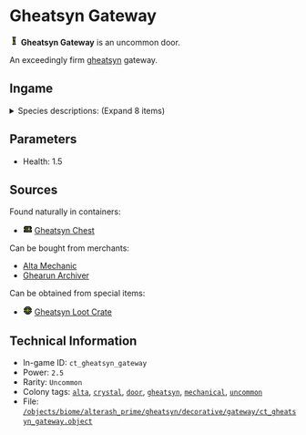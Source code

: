 # Gheatsyn Gateway

<img src="https://raw.githubusercontent.com/Ceterai/Enternia/main/objects/biome/alterash_prime/gheatsyn/decorative/gateway/icon.png" alt="Gheatsyn Gateway icon" loading="lazy" height=16px width="auto" /> **Gheatsyn Gateway** is an uncommon door.

An exceedingly firm [gheatsyn](https://ceterai.github.io/MyEnternia/Wiki/Tags/Gheatsyn) gateway.

## Ingame

<details><summary>Species descriptions: (Expand 8 items)</summary>

- Alta: This gateway has an emergency airtight mode, like most alta gateways do, except here it works by liquifying inner geatchyn panels
- Apex: This gateway is way too secure.
- Avian: A very solid gateway.
- Floran: Floran likesss green cryssstal gateway.
- Glitch: Admiring. A splendid gateway.
- Human: A massive rugged gateway.
- Hylotl: A robust gateway.
- Novakid: This gateway is lookin' real sturdy.

</details>

## Parameters

- Health: 1.5

## Sources

Found naturally in containers:

- <img src="https://raw.githubusercontent.com/Ceterai/Enternia/main/objects/biome/alterash_prime/gheatsyn/decorative/chest/icon.png" alt="Gheatsyn Chest icon" loading="lazy" height=16px width="auto" /> [Gheatsyn Chest](https://ceterai.github.io/MyEnternia/Wiki/GheatsynChest)

Can be bought from merchants:

- [Alta Mechanic](https://ceterai.github.io/MyEnternia/Wiki/AltaMechanic)
- [Ghearun Archiver](https://ceterai.github.io/MyEnternia/Wiki/GhearunArchiver)

Can be obtained from special items:

- <img src="https://raw.githubusercontent.com/Ceterai/Enternia/main/items/active/alta/loot/biome/ct_gheatsyn_loot.png" alt="Gheatsyn Loot Crate icon" loading="lazy" height=16px width="auto" /> [Gheatsyn Loot Crate](https://ceterai.github.io/MyEnternia/Wiki/GheatsynLootCrate)

## Technical Information

- In-game ID: `ct_gheatsyn_gateway`
- Power: `2.5`
- Rarity: `Uncommon`
- Colony tags: [`alta`](https://ceterai.github.io/MyEnternia/Wiki/Tags/Alta), [`crystal`](https://ceterai.github.io/MyEnternia/Wiki/Tags/Crystal), [`door`](https://ceterai.github.io/MyEnternia/Wiki/Tags/Door), [`gheatsyn`](https://ceterai.github.io/MyEnternia/Wiki/Tags/Gheatsyn), [`mechanical`](https://ceterai.github.io/MyEnternia/Wiki/Tags/Mechanical), [`uncommon`](https://ceterai.github.io/MyEnternia/Wiki/Tags/Uncommon)
- File: [`/objects/biome/alterash_prime/gheatsyn/decorative/gateway/ct_gheatsyn_gateway.object`](https://github.com/Ceterai/Enternia/blob/main/objects/biome/alterash_prime/gheatsyn/decorative/gateway/ct_gheatsyn_gateway.object)
